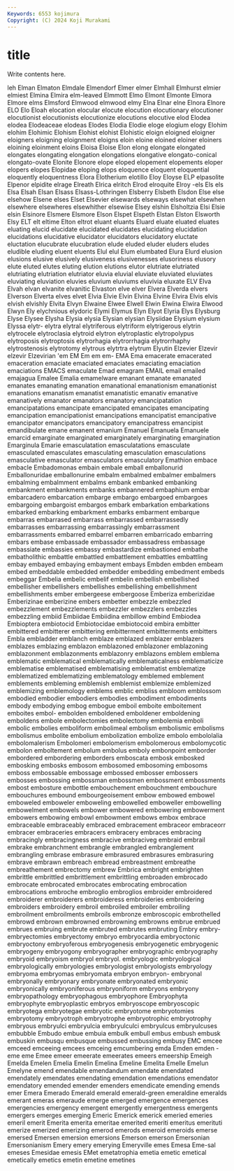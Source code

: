 ```yaml
---
Keywords: 6553 kojimura
Copyright: (C) 2024 Koji Murakami
---
```


# title

Write contents here.



leh Elman Elmaton Elmdale Elmendorf Elmer elmer Elmhall Elmhurst
elmier elmiest Elmina Elmira elm-leaved Elmmott Elmo Elmont Elmonte Elmora
Elmore elms Elmsford Elmwood elmwood elmy Elna Elnar elne Elnora
Elnore ELO Elo Eloah elocation elocular elocute elocution elocutionary elocutioner
elocutionist elocutionists elocutionize elocutions elocutive elod Elodea elodea Elodeaceae elodeas
Elodes Elodia Elodie eloge elogium elogy Elohim elohim Elohimic Elohism
Elohist elohist Elohistic eloign eloigned eloigner eloigners eloigning eloignment eloigns
eloin eloine eloined eloiner eloiners eloining eloinment eloins Eloisa Eloise
Elon elong elongate elongated elongates elongating elongation elongations elongative elongato-conical
elongato-ovate Elonite Elonore elope eloped elopement elopements eloper elopers elopes
Elopidae eloping elops eloquence eloquent eloquential eloquently eloquentness Elora Elotherium
elotillo Eloy Eloyse ELP elpasolite Elpenor elpidite elrage Elreath Elrica
elritch Elrod elroquite Elroy -els Els els Elsa Elsah Elsan
Elsass Elsass-Lothringen Elsberry Elsbeth Elsdon Else else elsehow Elsene elses
Elset Elsevier elsewards elseways elsewhat elsewhen elsewhere elsewheres elsewhither elsewise
Elsey elshin Elsholtzia Elsi Elsie elsin Elsinore Elsmere Elsmore Elson
Elspet Elspeth Elstan Elston Elsworth Elsy ELT elt eltime Elton
eltrot eluant eluants Eluard eluate eluated eluates eluating elucid elucidate
elucidated elucidates elucidating elucidation elucidations elucidative elucidator elucidators elucidatory eluctate
eluctation elucubrate elucubration elude eluded eluder eluders eludes eludible eluding
eluent eluents Elul elul Elum elumbated Elura Elurd elusion elusions
elusive elusively elusiveness elusivenesses elusoriness elusory elute eluted elutes eluting
elution elutions elutor elutriate elutriated elutriating elutriation elutriator eluvia eluvial
eluviate eluviated eluviates eluviating eluviation eluvies eluvium eluviums eluvivia eluxate
ELV Elva Elvah elvan elvanite elvanitic Elvaston elve elver Elvera
Elverda elvers Elverson Elverta elves elvet Elvia Elvie Elvin Elvina
Elvine Elvira Elvis elvis elvish elvishly Elvita Elvyn Elwaine Elwee
Elwell Elwin Elwina Elwira Elwood Elwyn Ely elychnious elydoric Elymi
Elymus Elyn Elyot Elyria Elys Elysburg Elyse Elysee Elysha Elysia
elysia Elysian elysian Elysiidae Elysium elysium Elyssa elytr- elytra elytral
elytriferous elytriform elytrigerous elytrin elytrocele elytroclasia elytroid elytron elytroplastic elytropolypus
elytroposis elytroptosis elytrorhagia elytrorrhagia elytrorrhaphy elytrostenosis elytrotomy elytrous elytrtra elytrum
Elyutin Elzevier Elzevir elzevir Elzevirian 'em EM Em em em-
EMA Ema emacerate emacerated emaceration emaciate emaciated emaciates emaciating emaciation
emaciations EMACS emaculate Emad emagram EMAIL email emailed emajagua Emalee
Emalia emamelware emanant emanate emanated emanates emanating emanation emanational emanationism
emanationist emanations emanatism emanatist emanatistic emanativ emanative emanatively emanator emanators
emanatory emancipatation emancipatations emancipate emancipated emancipates emancipating emancipation emancipationist emancipations
emancipatist emancipative emancipator emancipators emancipatory emancipatress emancipist emandibulate emane emanent
emanium Emanuel Emanuela Emanuele emarcid emarginate emarginated emarginately emarginating emargination
Emarginula Emarie emasculatation emasculatations emasculate emasculated emasculates emasculating emasculation emasculations
emasculative emasculator emasculators emasculatory Emathion embace embacle Embadomonas embain embale
emball emballonurid Emballonuridae emballonurine embalm embalmed embalmer embalmers embalming embalmment
embalms embank embanked embanking embankment embankments embanks embannered embaphium embar
embarcadero embarcation embarge embargo embargoed embargoes embargoing embargoist embargos embark
embarkation embarkations embarked embarking embarkment embarks embarment embarque embarras embarrased
embarrass embarrassed embarrassedly embarrasses embarrassing embarrassingly embarrassment embarrassments embarred embarrel
embarren embarricado embarring embars embase embassade embassador embassadress embassage embassiate
embassies embassy embastardize embastioned embathe embatholithic embattle embattled embattlement embattles
embattling embay embayed embaying embayment embays Embden embden embeam embed
embeddable embedded embedder embedding embedment embeds embeggar Embelia embelic embelif
embelin embellish embellished embellisher embellishers embellishes embellishing embellishment embellishments ember
embergeese embergoose Emberiza emberizidae Emberizinae emberizine embers embetter embezzle embezzled
embezzlement embezzlements embezzler embezzlers embezzles embezzling embiid Embiidae Embiidina embillow
embind Embiodea Embioptera embiotocid Embiotocidae embiotocoid embira embitter embittered embitterer
embittering embitterment embitterments embitters Embla embladder emblanch emblaze emblazed emblazer
emblazers emblazes emblazing emblazon emblazoned emblazoner emblazoning emblazonment emblazonments emblazonry
emblazons emblem emblema emblematic emblematical emblematically emblematicalness emblematicize emblematise emblematised
emblematising emblematist emblematize emblematized emblematizing emblematology emblemed emblement emblements embleming
emblemish emblemist emblemize emblemized emblemizing emblemology emblems emblic embliss embloom
emblossom embodied embodier embodiers embodies embodiment embodiments embody embodying embog
embogue emboil emboite emboitement emboites embol- embolden emboldened emboldener emboldening
emboldens embole embolectomies embolectomy embolemia emboli embolic embolies emboliform embolimeal
embolism embolismic embolisms embolismus embolite embolium embolization embolize embolo embololalia
embolomalerism Embolomeri embolomerism embolomerous embolomycotic embolon emboltement embolum embolus emboly
embonpoint emborder embordered embordering emborders emboscata embosk embosked embosking embosks
embosom embosomed embosoming embosoms emboss embossable embossage embossed embosser embossers
embosses embossing embossman embossmen embossment embossments embost embosture embottle embouchement
embouchment embouchure embouchures embound embourgeoisement embow embowed embowel emboweled emboweler
emboweling embowelled emboweller embowelling embowelment embowels embower embowered embowering embowerment
embowers embowing embowl embowment embows embox embrace embraceable embraceably embraced
embracement embraceor embraceorr embracer embraceries embracers embracery embraces embracing embracingly
embracingness embracive embraciveg embraid embrail embrake embranchment embrangle embrangled embranglement
embrangling embrase embrasure embrasured embrasures embrasuring embrave embrawn embreach embread
embreastment embreathe embreathement embrectomy embrew Embrica embright embrighten embrittle embrittled
embrittlement embrittling embroaden embrocado embrocate embrocated embrocates embrocating embrocation embrocations
embroche embroglio embroglios embroider embroidered embroiderer embroiderers embroideress embroideries embroidering
embroiders embroidery embroil embroiled embroiler embroiling embroilment embroilments embroils embronze
embroscopic embrothelled embrowd embrown embrowned embrowning embrowns embrue embrued embrues
embruing embrute embruted embrutes embruting Embry embry- embryectomies embryectomy embryo
embryocardia embryoctonic embryoctony embryoferous embryogenesis embryogenetic embryogenic embryogeny embryogony embryographer
embryographic embryography embryoid embryoism embryol embryol. embryologic embryological embryologically embryologies
embryologist embryologists embryology embryoma embryomas embryomata embryon embryon- embryonal embryonally
embryonary embryonate embryonated embryonic embryonically embryoniferous embryoniform embryons embryony embryopathology
embryophagous embryophore Embryophyta embryophyte embryoplastic embryos embryoscope embryoscopic embryotega embryotegae
embryotic embryotome embryotomies embryotomy embryotroph embryotrophe embryotrophic embryotrophy embryous embryulci
embryulcia embryulculci embryulcus embryulcuses embubble Embudo embue embuia embulk embull
embus embush embusk embuskin embusqu embusque embussed embussing embusy EMC
emcee emceed emceeing emcees emceing emcumbering emda Emden emden -eme
eme Emee emeer emeerate emeerates emeers emeership Emeigh Emelda Emelen
Emelia Emelin Emelina Emeline Emelita Emelle Emelun Emelyne emend emendable
emendandum emendate emendated emendately emendates emendating emendation emendations emendator emendatory
emended emender emenders emendicate emending emends emer Emera Emerado Emerald
emerald emerald-green emeraldine emeralds emerant emeras emeraude emerge emerged emergence
emergences emergencies emergency emergent emergently emergentness emergents emergers emerges emerging
Emeric Emerick emerick emeried emeries emeril emerit Emerita emerita emeritae
emerited emeriti emeritus emerituti emerize emerized emerizing emerod emerods emeroid
emeroids emerse emersed Emersen emersion emersions Emerson emerson Emersonian Emersonianism
Emery emery emerying Emeryville emes Emesa Eme-sal emeses Emesidae emesis
EMet emetatrophia emetia emetic emetical emetically emetics emetin emetine emetines
